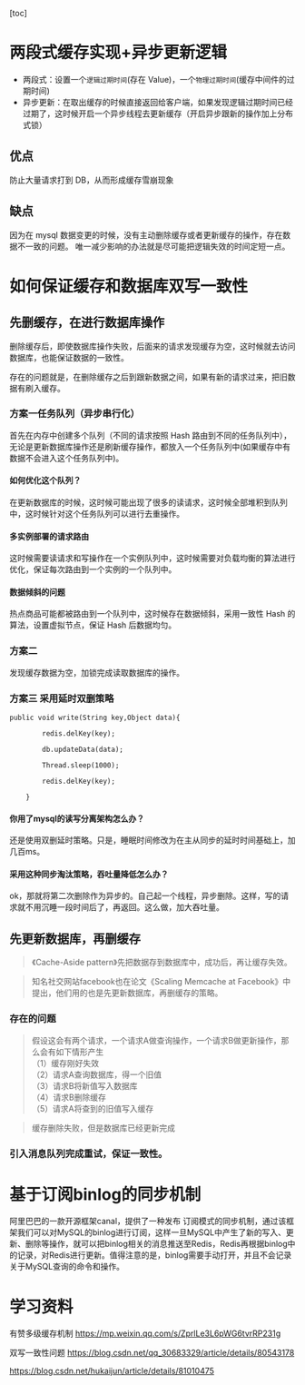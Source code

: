 [toc]

# 两段式缓存实现+异步更新逻辑

* 两段式：设置一个```逻辑过期时间```(存在 Value)，一个```物理过期时间```(缓存中间件的过期时间)
* 异步更新：在取出缓存的时候直接返回给客户端，如果发现逻辑过期时间已经过期了，这时候开启一个异步线程去更新缓存（开启异步跟新的操作加上分布式锁）

## 优点
防止大量请求打到 DB，从而形成缓存雪崩现象

## 缺点
因为在 mysql 数据变更的时候，没有主动删除缓存或者更新缓存的操作，存在数据不一致的问题。
唯一减少影响的办法就是尽可能把逻辑失效的时间定短一点。

# 如何保证缓存和数据库双写一致性

##  先删缓存，在进行数据库操作
删除缓存后，即使数据库操作失败，后面来的请求发现缓存为空，这时候就去访问数据库，也能保证数据的一致性。

存在的问题就是，在删除缓存之后到跟新数据之间，如果有新的请求过来，把旧数据有刷入缓存。

### 方案一任务队列（异步串行化）

首先在内存中创建多个队列（不同的请求按照 Hash 路由到不同的任务队列中），无论是更新数据库操作还是刷新缓存操作，都放入一个任务队列中(如果缓存中有数据不会进入这个任务队列中)。

#### 如何优化这个队列？

在更新数据库的时候，这时候可能出现了很多的读请求，这时候全部堆积到队列中，这时候针对这个任务队列可以进行去重操作。

#### 多实例部署的请求路由

这时候需要读请求和写操作在一个实例队列中，这时候需要对负载均衡的算法进行优化，保证每次路由到一个实例的一个队列中。

#### 数据倾斜的问题

热点商品可能都被路由到一个队列中，这时候存在数据倾斜，采用一致性 Hash 的算法，设置虚拟节点，保证 Hash 后数据均匀。

### 方案二 
发现缓存数据为空，加锁完成读取数据库的操作。

### 方案三 采用延时双删策略
```
public void write(String key,Object data){

        redis.delKey(key);

        db.updateData(data);

        Thread.sleep(1000);

        redis.delKey(key);

    }
```
#### 你用了mysql的读写分离架构怎么办？
还是使用双删延时策略。只是，睡眠时间修改为在主从同步的延时时间基础上，加几百ms。

#### 采用这种同步淘汰策略，吞吐量降低怎么办？

ok，那就将第二次删除作为异步的。自己起一个线程，异步删除。这样，写的请求就不用沉睡一段时间后了，再返回。这么做，加大吞吐量。

## 先更新数据库，再删缓存

> 《Cache-Aside pattern》先把数据存到数据库中，成功后，再让缓存失效。

> 知名社交网站facebook也在论文《Scaling Memcache at Facebook》中提出，他们用的也是先更新数据库，再删缓存的策略。

### 存在的问题
> 假设这会有两个请求，一个请求A做查询操作，一个请求B做更新操作，那么会有如下情形产生   
（1）缓存刚好失效  
（2）请求A查询数据库，得一个旧值   
（3）请求B将新值写入数据库   
（4）请求B删除缓存   
（5）请求A将查到的旧值写入缓存   

> 缓存删除失败，但是数据库已经更新完成

### 引入消息队列完成重试，保证一致性。



# 基于订阅binlog的同步机制
阿里巴巴的一款开源框架canal，提供了一种发布 订阅模式的同步机制，通过该框架我们可以对MySQL的binlog进行订阅，这样一旦MySQL中产生了新的写入、更新、删除等操作，就可以把binlog相关的消息推送至Redis，Redis再根据binlog中的记录，对Redis进行更新。值得注意的是，binlog需要手动打开，并且不会记录关于MySQL查询的命令和操作。


# 学习资料

有赞多级缓存机制
https://mp.weixin.qq.com/s/ZprlLe3L6pWG6tvrRP231g

双写一致性问题
https://blog.csdn.net/qq_30683329/article/details/80543178

https://blog.csdn.net/hukaijun/article/details/81010475